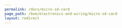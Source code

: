 ```yaml
---
permalink: /docs/micro-sd-card
page_path: /bom/electronics-and-wiring/micro-sd-card
layout: redirect
---
```

